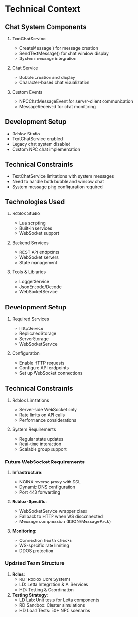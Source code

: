 # Technical Context

## Chat System Components
1. TextChatService
   - CreateMessage() for message creation
   - SendTextMessage() for chat window display
   - System message integration

2. Chat Service
   - Bubble creation and display
   - Character-based chat visualization

3. Custom Events
   - NPCChatMessageEvent for server-client communication
   - MessageReceived for chat monitoring

## Development Setup
- Roblox Studio
- TextChatService enabled
- Legacy chat system disabled
- Custom NPC chat implementation

## Technical Constraints
- TextChatService limitations with system messages
- Need to handle both bubble and window chat
- System message ping configuration required

## Technologies Used
1. Roblox Studio
   - Lua scripting
   - Built-in services
   - WebSocket support

2. Backend Services
   - REST API endpoints
   - WebSocket servers
   - State management

3. Tools & Libraries
   - LoggerService
   - JsonEncode/Decode
   - WebSocketService

## Development Setup
1. Required Services
   - HttpService
   - ReplicatedStorage
   - ServerStorage
   - WebSocketService

2. Configuration
   - Enable HTTP requests
   - Configure API endpoints
   - Set up WebSocket connections

## Technical Constraints
1. Roblox Limitations
   - Server-side WebSocket only
   - Rate limits on API calls
   - Performance considerations

2. System Requirements
   - Regular state updates
   - Real-time interaction
   - Scalable group support 

### Future WebSocket Requirements
1. **Infrastructure**:
   - NGINX reverse proxy with SSL
   - Dynamic DNS configuration
   - Port 443 forwarding
   
2. **Roblox-Specific**:
   - WebSocketService wrapper class
   - Fallback to HTTP when WS disconnected
   - Message compression (BSON/MessagePack)

3. **Monitoring**:
   - Connection health checks
   - WS-specific rate limiting
   - DDOS protection 

### Updated Team Structure
1. **Roles**:
   - RD: Roblox Core Systems
   - LD: Letta Integration & AI Services
   - HD: Testing & Coordination
2. **Testing Strategy**:
   - LD Lab: Unit tests for Letta components
   - RD Sandbox: Cluster simulations
   - HD Load Tests: 50+ NPC scenarios 